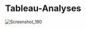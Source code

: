 # Tableau-Analyses
![Screenshot_190](https://user-images.githubusercontent.com/96789016/232322574-c348d632-42fa-495f-9c62-04cc3e0b114f.png)
